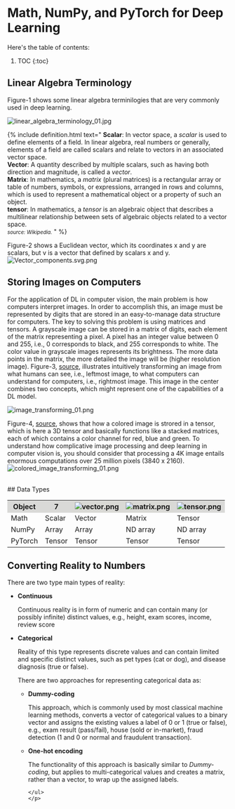 # Math, NumPy, and PyTorch for Deep Learning


Here's the table of contents:

1. TOC
{:toc}

## Linear Algebra Terminology
Figure-1 shows some linear algebra terminilogies that are very commonly used in deep learning.

![linear_algebra_terminology_01.jpg](/mytechblog/images/2022-03-11-DL-math_numpy_pytorch_01/linear_algebra_terminologies_01.png 
  "Figure-1, Frequently used linear agebra terminologies in deep learning.")
  
{% include definition.html text="
<b>Scalar</b>: In vector space, a <em>scalar</em> is used to define elements of a field. In linear algebra, real numbers or generally, elements of a field are called scalars and relate to vectors in an associated vector space.<br>
<b>Vector</b>:  A quantity described by multiple scalars, such as having both direction and magnitude, is called a <em>vector</em>.<br>
<b>Matrix</b>: In mathematics, a <em>matrix</em> (plural matrices) is a rectangular array or table of numbers, symbols, or expressions, arranged in rows and columns, which is used to represent a mathematical object or a property of such an object.<br>
<b>tensor</b>: In mathematics, a <em>tensor</em> is an algebraic object that describes a multilinear relationship between sets of algebraic objects related to a vector space.<br>
<small><em>source: Wikipedia.</em></small>
" %}

Figure-2 shows a Euclidean vector, which its coordinates x and y are scalars, but v is a vector that defined by scalars x and y.<br>
![Vector_components.svg.png](/mytechblog/images/2022-03-11-DL-math_numpy_pytorch_01/Vector_components.svg.png 
  "Figure-2, Euclidian vector defined by scalars x and y.")
  
## Storing Images on Computers
For the application of DL in computer vision, the main problem is how computers interpret images. In order to accomplish this, an image must be represented by digits that are stored in an easy-to-manage data structure for computers. The key to solving this problem is using matrices and tensors. A grayscale image can be stored in a matrix of digits, each element of the matrix representing a pixel. A pixel has an integer value between 0 and 255, i.e., 0 corresponds to black, and 255 corresponds to white. The color value in grayscale images represents its brightness. The more data points in the matrix, the more detailed the image will be (higher resolution image). Figure-3, <a href="https://medium.com/analytics-vidhya/computer-vision-what-how-why-380607f0bd64">source</a>, illustrates intuitively transforming an image from what humans can see, i.e., leftmost image, to what computers can understand for computers, i.e., rightmost image. This image in the center combines two concepts, which might represent one of the capabilities of a DL model.<br>

![image_transforming_01.png](/mytechblog/images/2022-03-11-DL-math_numpy_pytorch_01/image_transforming_01.png 
  "Figure-3, image transformation.")

Figure-4, <a href="https://lisaong.github.io/mldds-courseware/01_GettingStarted/numpy-tensor-slicing.slides.html">source</a>, shows that how a colored image is strored in a tensor, which is here a 3D tensor and basically functions like a stacked matrices, each of which contains a color channel for red, blue and green. To understand how complicative image processing and deep learning in computer vision is, you should consider that processing a 4K image entails enormous computations over 25 million pixels (3840 x 2160).
![colored_image_transforming_01.png](/mytechblog/images/2022-03-11-DL-math_numpy_pytorch_01/colored_image_transforming_01.png 
  "Figure-4, colored image transformation.")

<br>
## Data Types
<table>
  <tr>
    <th style="background-color:#D9D9D7;">Object</th>
    <th style="background-color:#D9D9D7;"><b>7</b></th>
    <th style="background-color:#D9D9D5;"><img src="/mytechblog/images/2022-03-11-DL-math_numpy_pytorch_01/vector.png" alt="vector.png"></th>
    <th style="background-color:#D9D9D5;"><img src="/mytechblog/images/2022-03-11-DL-math_numpy_pytorch_01/matrix.png" alt="matrix.png"></th>
    <th style="background-color:#D9D9D7;"><img src="/mytechblog/images/2022-03-11-DL-math_numpy_pytorch_01/tensor.png" alt="tensor.png"></th>
  </tr>
  <tr>
    <td>Math</td>
    <td>Scalar</td>
    <td>Vector</td>
    <td>Matrix</td>
    <td>Tensor</td>
  </tr>
  <tr>
    <td>NumPy</td>
    <td>Array</td>
    <td>Array</td>
    <td>ND array</td>
    <td>ND array</td>
  </tr>
    <tr>
    <td>PyTorch</td>
    <td>Tensor</td>
    <td>Tensor</td>
    <td>Tensor</td>
    <td>Tensor</td>
  </tr>
</table>


## Converting Reality to Numbers
There are two type main types of reality:
<ul>
  <li><b>Continuous</b><p>Continuous reality is in form of numeric and can 
  contain many (or possibly infinite) distinct values, e.g., height, exam 
  scores, income, review score</p>
  </li>
  <li><b>Categorical</b><p>Reality of this type represents discrete values 
    and can contain limited and specific distinct values, such as pet types 
    (cat or dog), and disease diagnosis (true or false).</p>
    <p>There are two approaches for representing categorical data as:
    <ul>
      <li><b>Dummy-coding</b>
        <p>
          This approach, which is commonly used by most classical machine learning methods, converts a vector of categorical values to a binary vector and assigns the existing values a label of 0 or 1 (true or false), e.g., exam result (pass/fail), house (sold or in-market), fraud detection (1 and 0 or normal and fraudulent transaction).
        </p>
      </li>
      <li><b>One-hot encoding</b>
        <p>
           The functionality of this approach is basically similar to <em>Dummy-coding</em>, but applies to multi-categorical values and creates a matrix, rather than a vector, to wrap up the assigned labels. 
        </p>
      </li>

    </ul>
    </p>
  </li>
  
</ul>

    
